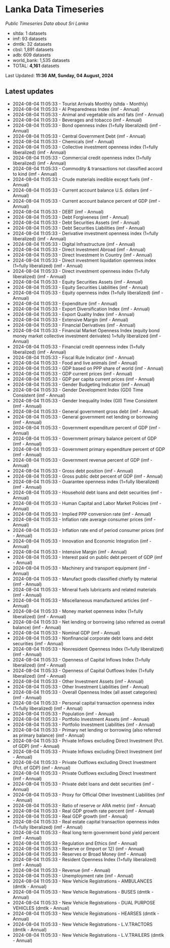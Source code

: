 # Lanka Data Timeseries
*Public Timeseries Data about Sri Lanka*

* sltda: 1 datasets
* imf: 93 datasets
* dmtlk: 32 datasets
* cbsl: 1,891 datasets
* adb: 609 datasets
* world_bank: 1,535 datasets
* TOTAL: **4,161** datasets

Last Updated: **11:36 AM, Sunday, 04 August, 2024**

## Latest updates

* 2024-08-04 11:05:33 - Tourist Arrivals Monthly (sltda - Monthly)
* 2024-08-04 11:05:33 - AI Preparedness Index (imf - Annual)
* 2024-08-04 11:05:33 - Animal and vegetable oils and fats (imf - Annual)
* 2024-08-04 11:05:33 - Beverages and tobacco (imf - Annual)
* 2024-08-04 11:05:33 - Bond openness index (1=fully liberalized) (imf - Annual)
* 2024-08-04 11:05:33 - Central Government Debt (imf - Annual)
* 2024-08-04 11:05:33 - Chemicals (imf - Annual)
* 2024-08-04 11:05:33 - Collective investment openness index (1=fully liberalized) (imf - Annual)
* 2024-08-04 11:05:33 - Commercial credit openness index (1=fully liberalized) (imf - Annual)
* 2024-08-04 11:05:33 - Commodity & transactions not classified accord to kind (imf - Annual)
* 2024-08-04 11:05:33 - Crude materials inedible except fuels (imf - Annual)
* 2024-08-04 11:05:33 - Current account balance U.S. dollars (imf - Annual)
* 2024-08-04 11:05:33 - Current account balance percent of GDP (imf - Annual)
* 2024-08-04 11:05:33 - DEBT (imf - Annual)
* 2024-08-04 11:05:33 - Debt Forgiveness (imf - Annual)
* 2024-08-04 11:05:33 - Debt Securities Assets (imf - Annual)
* 2024-08-04 11:05:33 - Debt Securities Liabilities (imf - Annual)
* 2024-08-04 11:05:33 - Derivative investment openness index (1=fully liberalized) (imf - Annual)
* 2024-08-04 11:05:33 - Digital Infrastructure (imf - Annual)
* 2024-08-04 11:05:33 - Direct Investment Abroad (imf - Annual)
* 2024-08-04 11:05:33 - Direct Investment In Country (imf - Annual)
* 2024-08-04 11:05:33 - Direct investment liquidation openness index (1=fully liberalized) (imf - Annual)
* 2024-08-04 11:05:33 - Direct investment openness index (1=fully liberalized) (imf - Annual)
* 2024-08-04 11:05:33 - Equity Securities Assets (imf - Annual)
* 2024-08-04 11:05:33 - Equity Securities Liabilities (imf - Annual)
* 2024-08-04 11:05:33 - Equity openness index (1=fully liberalized) (imf - Annual)
* 2024-08-04 11:05:33 - Expenditure (imf - Annual)
* 2024-08-04 11:05:33 - Export Diversification Index (imf - Annual)
* 2024-08-04 11:05:33 - Export Quality Index (imf - Annual)
* 2024-08-04 11:05:33 - Extensive Margin (imf - Annual)
* 2024-08-04 11:05:33 - Financial Derivatives (imf - Annual)
* 2024-08-04 11:05:33 - Financial Market Openness Index (equity bond money market collective investment derivates) 1=fully liberalized (imf - Annual)
* 2024-08-04 11:05:33 - Financial credit openness index (1=fully liberalized) (imf - Annual)
* 2024-08-04 11:05:33 - Fiscal Rule Indicator (imf - Annual)
* 2024-08-04 11:05:33 - Food and live animals (imf - Annual)
* 2024-08-04 11:05:33 - GDP based on PPP share of world (imf - Annual)
* 2024-08-04 11:05:33 - GDP current prices (imf - Annual)
* 2024-08-04 11:05:33 - GDP per capita current prices (imf - Annual)
* 2024-08-04 11:05:33 - Gender Budgeting Indicator (imf - Annual)
* 2024-08-04 11:05:33 - Gender Development Index (GDI) Time Consistent (imf - Annual)
* 2024-08-04 11:05:33 - Gender Inequality Index (GII) Time Consistent (imf - Annual)
* 2024-08-04 11:05:33 - General government gross debt (imf - Annual)
* 2024-08-04 11:05:33 - General government net lending or borrowing (imf - Annual)
* 2024-08-04 11:05:33 - Government expenditure percent of GDP (imf - Annual)
* 2024-08-04 11:05:33 - Government primary balance percent of GDP (imf - Annual)
* 2024-08-04 11:05:33 - Government primary expenditure percent of GDP (imf - Annual)
* 2024-08-04 11:05:33 - Government revenue percent of GDP (imf - Annual)
* 2024-08-04 11:05:33 - Gross debt position (imf - Annual)
* 2024-08-04 11:05:33 - Gross public debt percent of GDP (imf - Annual)
* 2024-08-04 11:05:33 - Guarantee openness index (1=fully liberalized) (imf - Annual)
* 2024-08-04 11:05:33 - Household debt loans and debt securities (imf - Annual)
* 2024-08-04 11:05:33 - Human Capital and Labor Market Policies (imf - Annual)
* 2024-08-04 11:05:33 - Implied PPP conversion rate (imf - Annual)
* 2024-08-04 11:05:33 - Inflation rate average consumer prices (imf - Annual)
* 2024-08-04 11:05:33 - Inflation rate end of period consumer prices (imf - Annual)
* 2024-08-04 11:05:33 - Innovation and Economic Integration (imf - Annual)
* 2024-08-04 11:05:33 - Intensive Margin (imf - Annual)
* 2024-08-04 11:05:33 - Interest paid on public debt percent of GDP (imf - Annual)
* 2024-08-04 11:05:33 - Machinery and transport equipment (imf - Annual)
* 2024-08-04 11:05:33 - Manufact goods classified chiefly by material (imf - Annual)
* 2024-08-04 11:05:33 - Mineral fuels lubricants and related materials (imf - Annual)
* 2024-08-04 11:05:33 - Miscellaneous manufactured articles (imf - Annual)
* 2024-08-04 11:05:33 - Money market openness index (1=fully liberalized) (imf - Annual)
* 2024-08-04 11:05:33 - Net lending or borrowing (also referred as overall balance) (imf - Annual)
* 2024-08-04 11:05:33 - Nominal GDP (imf - Annual)
* 2024-08-04 11:05:33 - Nonfinancial corporate debt loans and debt securities (imf - Annual)
* 2024-08-04 11:05:33 - Nonresident Openness Index (1=fully liberalized) (imf - Annual)
* 2024-08-04 11:05:33 - Openness of Capital Inflows Index (1=fully liberalized) (imf - Annual)
* 2024-08-04 11:05:33 - Openness of Capital Outflows Index (1=fully liberalized) (imf - Annual)
* 2024-08-04 11:05:33 - Other Investment Assets (imf - Annual)
* 2024-08-04 11:05:33 - Other Investment Liabilities (imf - Annual)
* 2024-08-04 11:05:33 - Overall Openness Index (all asset categories) (imf - Annual)
* 2024-08-04 11:05:33 - Personal capital transaction openness index (1=fully liberalized) (imf - Annual)
* 2024-08-04 11:05:33 - Population (imf - Annual)
* 2024-08-04 11:05:33 - Portfolio Investment Assets (imf - Annual)
* 2024-08-04 11:05:33 - Portfolio Investment Liabilities (imf - Annual)
* 2024-08-04 11:05:33 - Primary net lending or borrowing (also referred as primary balance) (imf - Annual)
* 2024-08-04 11:05:33 - Private Inflows excluding Direct Investment (Pct. of GDP) (imf - Annual)
* 2024-08-04 11:05:33 - Private Inflows excluding Direct Investment (imf - Annual)
* 2024-08-04 11:05:33 - Private Outflows excluding Direct Investment (Pct. of GDP) (imf - Annual)
* 2024-08-04 11:05:33 - Private Outflows excluding Direct Investment (imf - Annual)
* 2024-08-04 11:05:33 - Private debt loans and debt securities (imf - Annual)
* 2024-08-04 11:05:33 - Proxy for Official Other Investment Liabilities (imf - Annual)
* 2024-08-04 11:05:33 - Ratio of reserve or ARA metric (imf - Annual)
* 2024-08-04 11:05:33 - Real GDP growth rate percent (imf - Annual)
* 2024-08-04 11:05:33 - Real GDP growth (imf - Annual)
* 2024-08-04 11:05:33 - Real estate capital transaction openness index (1=fully liberalized) (imf - Annual)
* 2024-08-04 11:05:33 - Real long term government bond yield percent (imf - Annual)
* 2024-08-04 11:05:33 - Regulation and Ethics (imf - Annual)
* 2024-08-04 11:05:33 - Reserve or (Import or 12) (imf - Annual)
* 2024-08-04 11:05:33 - Reserves or Broad Money (imf - Annual)
* 2024-08-04 11:05:33 - Resident Openness Index (1=fully liberalized) (imf - Annual)
* 2024-08-04 11:05:33 - Revenue (imf - Annual)
* 2024-08-04 11:05:33 - Unemployment rate (imf - Annual)
* 2024-08-04 11:05:33 - New Vehicle Registrations - AMBULANCES (dmtlk - Annual)
* 2024-08-04 11:05:33 - New Vehicle Registrations - BUSES (dmtlk - Annual)
* 2024-08-04 11:05:33 - New Vehicle Registrations - DUAL PURPOSE VEHICLES (dmtlk - Annual)
* 2024-08-04 11:05:33 - New Vehicle Registrations - HEARSES (dmtlk - Annual)
* 2024-08-04 11:05:33 - New Vehicle Registrations - L.V.TRACTORS (dmtlk - Annual)
* 2024-08-04 11:05:33 - New Vehicle Registrations - L.V.TRAILERS (dmtlk - Annual)